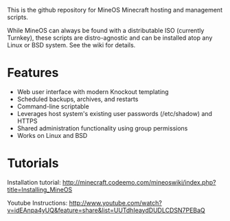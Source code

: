 This is the github repository for MineOS Minecraft hosting and management scripts.

While MineOS can always be found with a distributable ISO (currently Turnkey), these scripts are distro-agnostic and can be installed atop any Linux or BSD system. See the wiki for details.

Features
========

- Web user interface with modern Knockout templating
- Scheduled backups, archives, and restarts
- Command-line scriptable
- Leverages host system's existing user passwords (/etc/shadow) and HTTPS
- Shared administration functionality using group permissions
- Works on Linux and BSD

Tutorials
=========

Installation tutorial: http://minecraft.codeemo.com/mineoswiki/index.php?title=Installing_MineOS

Youtube Instructions: http://www.youtube.com/watch?v=idEAnpa4yUQ&feature=share&list=UUTdhIeaydDUDLCDSN7PEBaQ
